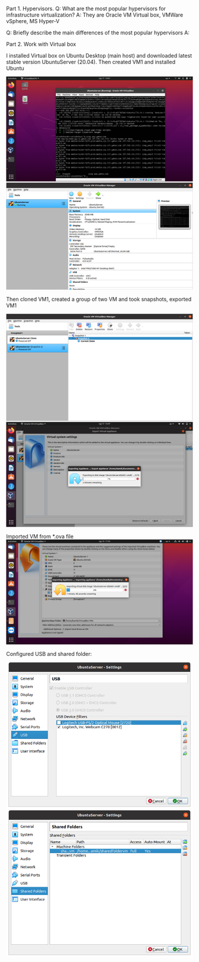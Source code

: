  Part 1. Hypervisors.
Q: What are the most popular hypervisors for infrastructure virtualization?
A: They are Oracle VM Virtual box, VMWare vSphere, MS Hyper-V

Q: Briefly describe the main differences of the most popular hypervisors
A: 

 Part 2. Work with Virtual box

I installed  Virtual box on Ubuntu Desktop (main host) and downloaded latest stable version  UbuntuServer (20.04). Then created VM1 and installed Ubuntu

![](images/scr1.png)
![](images/scr2.png)

Then cloned VM1, created a group of two VM and took snapshots, exported VM1

![](images/scr3.png)
![](images/scr4.png)

Imported VM from *.ova file
![](images/scr5.png)

Configured USB and shared folder:

![](images/scr6.png)
![](images/scr7.png)
